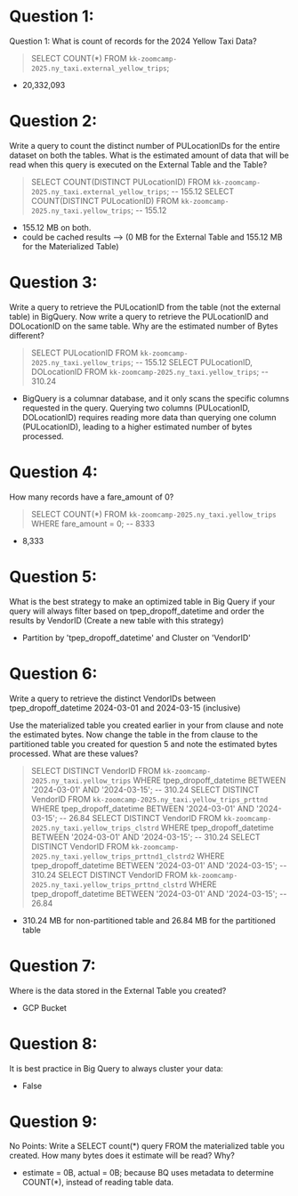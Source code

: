 
# Question 1:
Question 1: What is count of records for the 2024 Yellow Taxi Data?

> SELECT COUNT(*) FROM `kk-zoomcamp-2025.ny_taxi.external_yellow_trips`;
* 20,332,093

# Question 2:
Write a query to count the distinct number of PULocationIDs for the entire dataset on both the tables.
What is the estimated amount of data that will be read when this query is executed on the External Table and the Table?

> SELECT COUNT(DISTINCT PULocationID) FROM `kk-zoomcamp-2025.ny_taxi.external_yellow_trips`; -- 155.12
> SELECT COUNT(DISTINCT PULocationID) FROM `kk-zoomcamp-2025.ny_taxi.yellow_trips`; -- 155.12
* 155.12 MB on both.
* could be cached results --> (0 MB for the External Table and 155.12 MB for the Materialized Table)

# Question 3:
Write a query to retrieve the PULocationID from the table (not the external table) in BigQuery. Now write a query to retrieve the PULocationID and DOLocationID on the same table. Why are the estimated number of Bytes different?

> SELECT PULocationID FROM `kk-zoomcamp-2025.ny_taxi.yellow_trips`; -- 155.12
> SELECT PULocationID, DOLocationID FROM `kk-zoomcamp-2025.ny_taxi.yellow_trips`; -- 310.24

* BigQuery is a columnar database, and it only scans the specific columns requested in the query. Querying two columns (PULocationID, DOLocationID) requires reading more data than querying one column (PULocationID), leading to a higher estimated number of bytes processed.

# Question 4:
How many records have a fare_amount of 0?

> SELECT COUNT(*) FROM `kk-zoomcamp-2025.ny_taxi.yellow_trips` WHERE fare_amount = 0; -- 8333
* 8,333

# Question 5:
What is the best strategy to make an optimized table in Big Query if your query will always filter based on tpep_dropoff_datetime and order the results by VendorID (Create a new table with this strategy)

* Partition by 'tpep_dropoff_datetime' and Cluster on 'VendorID'

# Question 6:
Write a query to retrieve the distinct VendorIDs between tpep_dropoff_datetime 2024-03-01 and 2024-03-15 (inclusive)

Use the materialized table you created earlier in your from clause and note the estimated bytes. Now change the table in the from clause to the partitioned table you created for question 5 and note the estimated bytes processed. What are these values?

> SELECT DISTINCT VendorID FROM `kk-zoomcamp-2025.ny_taxi.yellow_trips` WHERE tpep_dropoff_datetime BETWEEN '2024-03-01' AND '2024-03-15'; -- 310.24
> SELECT DISTINCT VendorID FROM `kk-zoomcamp-2025.ny_taxi.yellow_trips_prttnd` WHERE tpep_dropoff_datetime BETWEEN '2024-03-01' AND '2024-03-15'; -- 26.84
> SELECT DISTINCT VendorID FROM `kk-zoomcamp-2025.ny_taxi.yellow_trips_clstrd` WHERE tpep_dropoff_datetime BETWEEN '2024-03-01' AND '2024-03-15'; -- 310.24
> SELECT DISTINCT VendorID FROM `kk-zoomcamp-2025.ny_taxi.yellow_trips_prttnd1_clstrd2` WHERE tpep_dropoff_datetime BETWEEN '2024-03-01' AND '2024-03-15'; -- 310.24
> SELECT DISTINCT VendorID FROM `kk-zoomcamp-2025.ny_taxi.yellow_trips_prttnd_clstrd` WHERE tpep_dropoff_datetime BETWEEN '2024-03-01' AND '2024-03-15'; -- 26.84
* 310.24 MB for non-partitioned table and 26.84 MB for the partitioned table

# Question 7:
Where is the data stored in the External Table you created?

* GCP Bucket

# Question 8:
It is best practice in Big Query to always cluster your data:

* False

# Question 9:
No Points: Write a SELECT count(*) query FROM the materialized table you created. How many bytes does it estimate will be read? Why?

* estimate = 0B, actual = 0B; because BQ uses metadata to determine COUNT(*), instead of reading table data.